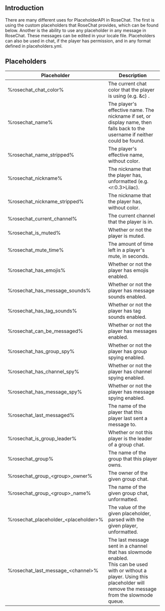 ## Introduction
There are many different uses for PlaceholderAPI in RoseChat. The first is using the custom placeholders that RoseChat provides, which can be found below. Another is the ability to use any placeholder in any message in RoseChat. These messages can be edited in your locale file. Placeholders can also be used in chat, if the player has permission, and in any format defined in placeholders.yml.

## Placeholders

| Placeholder                            | Description                                                                    |
| -                                      | -                                                                              |
| %rosechat_chat_color%                  | The current chat color that the player is using (e.g. &c) .                    |
| %rosechat_name%                        | The player's effective name. The nickname if set, or display name, then falls back to the username if neither could be found.             |
| %rosechat_name_stripped%                        | The player's effective name, without color. |
| %rosechat_nickname%                    | The nickname that the player has, unformatted (e.g. <r:0.3>Lilac).             |
| %rosechat_nickname_stripped%                    | The nickname that the player has, without color.            |
| %rosechat_current_channel%             | The current channel that the player is in.                                     |
| %rosechat_is_muted%                    | Whether or not the player is muted.                                            |
| %rosechat_mute_time%                   | The amount of time left in a player's mute, in seconds.                        |
| %rosechat_has_emojis%                  | Whether or not the player has emojis enabled.                                  |
| %rosechat_has_message_sounds%          | Whether or not the player has message sounds enabled.                          |
| %rosechat_has_tag_sounds%              | Whether or not the player has tag sounds enabled.                              |
| %rosechat_can_be_messaged%             | Whether or not the player has messages enabled.                                |
| %rosechat_has_group_spy%               | Whether or not the player has group spying enabled.                            |
| %rosechat_has_channel_spy%             | Whether or not the player has channel spying enabled.                          |
| %rosechat_has_message_spy%             | Whether or not the player has message spying enabled.                          |
| %rosechat_last_messaged%               | The name of the player that this player last sent a message to.                |
| %rosechat_is_group_leader%             | Whether or not this player is the leader of a group chat.                      |
| %rosechat_group%                       | The name of the group that this player owns.                                   |
| %rosechat_group_<group\>_owner%        | The owner of the given group chat.                                             |
| %rosechat_group_<group\>_name%         | The name of the given group chat, unformatted.                                 |
| %rosechat_placeholder_<placeholder\>%  | The value of the given placeholder, parsed with the given player, unformatted. |
| %rosechat_last_message_<channel\>%     | The last message sent in a channel that has slowmode enabled.<br/>This can be used with or without a player. Using this placeholder will remove the message from the slowmode queue. |
